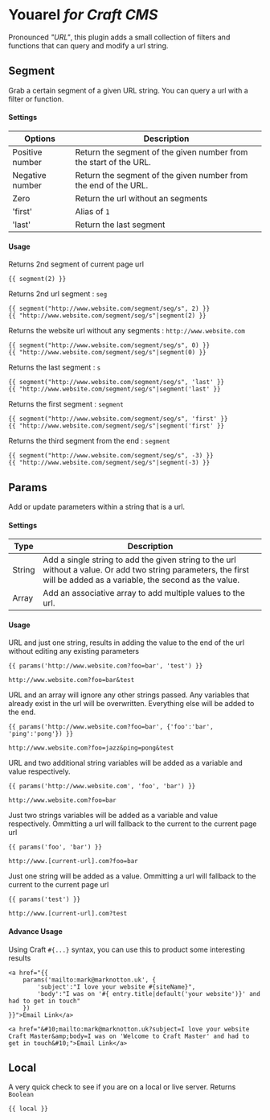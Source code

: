 # Youarel *for Craft CMS*

Pronounced *"URL"*, this plugin adds a small collection of filters and functions that can query and modify a url string.

## Segment
Grab a certain segment of a given URL string. You can query a url with a filter or function.

#### Settings
| Options         | Description
 ---------------- | ---------------------
| Positive number | Return the segment of the given number from the start of the URL.
| Negative number | Return the segment of the given number from the end of the URL.
| Zero            | Return the url without an segments
| 'first'         | Alias of ```1```
| 'last'          | Return the last segment

#### Usage
Returns 2nd segment of current page url
```
{{ segment(2) }}
```

Returns 2nd url segment : ```seg```
```
{{ segment("http://www.website.com/segment/seg/s", 2) }}
{{ "http://www.website.com/segment/seg/s"|segment(2) }}
```

Returns the website url without any segments : ```http://www.website.com```
```
{{ segment("http://www.website.com/segment/seg/s", 0) }}
{{ "http://www.website.com/segment/seg/s"|segment(0) }}
```

Returns the last segment : ```s```
```
{{ segment("http://www.website.com/segment/seg/s", 'last' }}
{{ "http://www.website.com/segment/seg/s"|segment('last' }}
```

Returns the first segment : ```segment```
```
{{ segment("http://www.website.com/segment/seg/s", 'first' }}
{{ "http://www.website.com/segment/seg/s"|segment('first' }}
```

Returns the third segment from the end : ```segment```
```
{{ segment("http://www.website.com/segment/seg/s", -3) }}
{{ "http://www.website.com/segment/seg/s"|segment(-3) }}
```


## Params
Add or update parameters within a string that is a url.

#### Settings
| Type   | Description
 ------- | ---------------------
| String | Add a single string to add the given string to the url without a value. Or add two string parameters, the first will be added as a variable, the second as the value.
| Array  | Add an associative array to add multiple values to the url.

#### Usage
URL and just one string, results in adding the value to the end of the url without editing any existing parameters
```
{{ params('http://www.website.com?foo=bar', 'test') }}
```
```
http://www.website.com?foo=bar&test
```

URL and an array will ignore any other strings passed. Any variables that already exist in the url will be overwritten. Everything else will be added to the end.
```
{{ params('http://www.website.com?foo=bar', {'foo':'bar', 'ping':'pong'}) }}
```
```
http://www.website.com?foo=jazz&ping=pong&test
```

URL and two additional string variables will be added as a variable and value respectively.
```
{{ params('http://www.website.com', 'foo', 'bar') }}
```
```
http://www.website.com?foo=bar
```

Just two strings variables will be added as a variable and value respectively. Ommitting a url will fallback to the current to the current page url
```
{{ params('foo', 'bar') }}
```
```
http://www.[current-url].com?foo=bar
```

Just one string will be added as a value. Ommitting a url will fallback to the current to the current page url
```
{{ params('test') }}
```
```
http://www.[current-url].com?test
```

#### Advance Usage
Using Craft ```#{...}``` syntax, you can use this to product some interesting results
```
<a href="{{
	params('mailto:mark@marknotton.uk', {
		'subject':"I love your website #{siteName}",
		'body':"I was on '#{ entry.title|default('your website')}' and had to get in touch"
	})
}}">Email Link</a>
```
```
<a href="&#10;mailto:mark@marknotton.uk?subject=I love your website Craft Master&amp;body=I was on 'Welcome to Craft Master' and had to get in touch&#10;">Email Link</a>
```

## Local
A very quick check to see if you are on a local or live server. Returns ```Boolean```
```
{{ local }}
```
